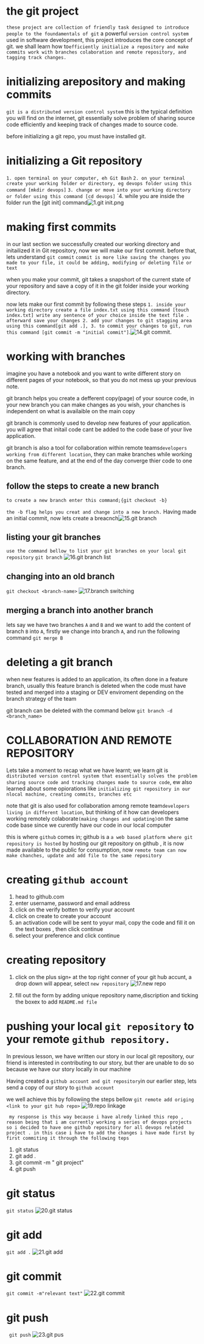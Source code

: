 # the git project
`these project are collection of friendly task designed to introduce people to the foundamentals of git` a powerful `version control system` used in software development, this project introduces the core concept of git.
we shall learn how to`efficiently initialize a repository and make commits work with branches colaboration and remote repository, and tagging track changes.`


# initializing arepository and making commits
`git is a distributed version control system` this is the typical definition you will find on the internet, git essentially solve problem of sharing source code efficiently and keeping track of changes made to source code.

before initializing a git repo, you must have installed git.



# initializing a Git repository
`1. open terminal on your computer, eh Git Bash`
`2. on your terminal create your working folder or directory, eg devops folder using this command [mkdir devops]` `3. change or move into your working directory or folder using this command [cd devops]` `4. while you are inside the folder run the [git init] command![1.git init.png](image-1.png)




# making first commits

in our last section we successfully created our working directory and initailized it in Git repository, now we will make our first commit.
before that, lets understand `git commit` `commit is more like saving the changes you made to your file, it could be adding, modifying or deleting file or text`

when you make your commit, git takes a snapshort of the current state of your repository and save a copy of it in the git folder inside your working directory.

now lets make our first commit by following these steps
`1. inside your working directory create a file index.txt using this command [touch index.txt] write any sentence of your choice inside the text file . afterward save your changes 2. add your changes to git stagging area using this command[git add .], 3. to commit your changes to git, run this command [git commit -m "initial commit"]`.![14.git commit](image-2.png).




# working with branches

imagine you have a notebook and you want to write different story on different pages of your notebook, so that you do not mess up your previous note.

git branch helps you create a defferent copy(page) of your source code, in your new branch you can make changes as you wish, your chanches is independent on what is availaible on the main copy

git branch is commonly used to develop new features of your application. you will agree that initail code cant be added to the code base of your live application.

git branch is also a tool for collaboration within remote teams`developers working from different location`, they can make branches while working on the same feature, and at the end of the day converge thier code to one branch.


##  follow the steps to create a new branch
`to create a new branch enter this command;{git checkout -b}`

`the -b flag helps you creat and change into a new branch.`
Having made an initial commit, now lets create a breacnch![15.git branch](image-3.png)


## listing your git branches
`use the command bellow to list your git branches on your local git repository`
`git branch`
![16.git branch list](image-4.png)



## changing into an old branch
`git checkout <branch-name>`
![17.branch switching](image-5.png)


## merging a branch into another branch
lets say we have two branches `A` and `B` and we want to add the content of branch `B` into `A`,
 firstly we change into branch `A`, and run the following command
 `git merge B`



 # deleting a git branch
 when new features is added to an application, its often done in a feature branch, usually this feature branch is deleted when the code must have tested and merged into a staging or DEV enviroment depending on the branch strategy of the team

 git branch can be deleted with the command below
 `git branch -d <branch_name>`




 # COLLABORATION AND REMOTE REPOSITORY
 
 Lets take a moment to recap what we have learnt; we learn git is `distributed version control system that essentially solves the problem sharing source code and tracking changes made to source code`, ew also learned about some opiorations like `initializing git repository in our nlocal machine, creating commits, branches etc`

 note that git is also used for collaboration among remote team`developers living in different location`, but thinking of it how can developers working remotely colaborate`(making changes and updating)`on the same code base since we curently have our code in our local computer

 this is where `github` comes in; github is a `a web based platform where git repository is hosted` by hosting our git repository on github , it is now made available to the public for consumption, now `remote team can now make chanches, update and add file to the same repository`



 # creating `github account`


 1. head to github.com
 2. enter username, password and email address
 3. click on the verify botten to verify your account
 4. click on create to create your account
 5. an activation code will be sent to yoyur mail, copy the code and fill it on the text boxes , then click continue
 6. select your preference and click continue
 

 # creating repository
 1. click on the plus sign`+` at the top right conner of your git hub accunt, a drop down will appear, select `new repository`
 ![17.new repo](image-6.png)

 2. fill out the form by adding unique repository name,discription and ticking the boxex to add `README.md file`


 # pushing your local `git repository` to your remote `github repository.`

 In previous lesson, we have written our story in our local git repository, our friend is interested in contributing to our story, but ther are unable to do so because we have our story locally in our machine

 Having created a `github account and git repository`in our earlier step, lets send a copy of our story to `github account`

 we well achieve this by followiing the steps bellow
 `git remote add origing <link to your git hub repo>`
 ![19.repo linkage](image-7.png)
 

 ` my response is this way because i have alredy linked this repo , reason being that i am currently working a series of devops projects so i decided to have one github repository for all devops related project . in this case i have to add the changes i have made first by first commiting it through the following teps`
 1. git status
 2. git add .
 3. git commit -m " git project"
 4. git push


# git status
`git status`
![20.git status](image-8.png)


# git add
`git add .`
![21.git add](image-9.png)

# git commit
`git commit -m"relevant text"`
![22.git commit](image-10.png)


# git push
` git push`
![23.git pus](image-11.png)
